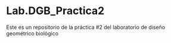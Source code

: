 # Lab.DGB_Practica2
Este es un repositorio de la práctica #2 del laboratorio de diseño geométrico biológico
